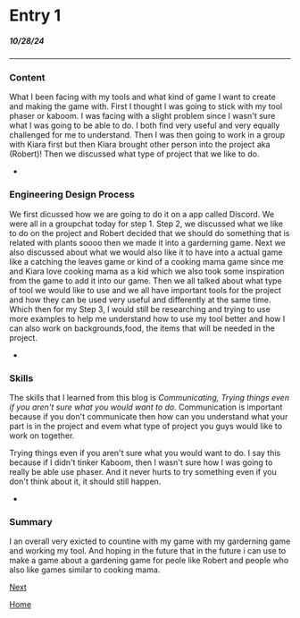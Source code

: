 # Entry 1
##### 10/28/24
---

### Content

What I been facing with my tools and what kind of game I want to create and making the game with. First I thought I was going to stick with my tool phaser or kaboom. I was facing with a slight problem since I wasn't sure what I was going to be able to do. I both find very useful and very equally challenged for me to understand. Then I was then going to work in a group with Kiara first but then Kiara brought other person into the project aka (Robert)! Then we discussed what type of project that we like to do.

-

### Engineering Design Process

We first dicussed how we are going to do it on a app called Discord. We were all in a groupchat today for step 1. Step 2, we discussed what we like to do on the project and Robert decided that we should do something that is related with plants soooo then we made it into a garderning game. Next we also discussed about what we would also like it to have into a actual game like a catching the leaves game or kind of a cooking mama game since me and Kiara love cooking mama as a kid which we also took some inspiration from the game to add it into our game. Then we all talked about what type of tool we would like to use and we all have important tools for the project and how they can be used very useful and differently at the same time. Which then for my Step 3, I would still be researching and trying to use more examples to help me understand how to use my tool better and how I can also work on backgrounds,food, the items that will be needed in the project.

-

### Skills

The skills that I learned from this blog is *Communicating, Trying things even if you aren't sure what you would want to do.* Communication is important because if you don't communicate then how can you understand what your part is in the project and evem what type of project you guys would like to work on together.

Trying things even if you aren't sure what you would want to do. I say this because if I didn't tinker Kaboom, then I wasn't sure how I was going to really be able use phaser. And it never hurts to try something even if you don't think about it, it should still happen.

-

### Summary

I an overall very exicted to countine with my game with my garderning game and working my tool. And hoping in the future that in the future i can use to make a game about a gardening game for peole like Robert and people who also like games similar to cooking mama.

[Next](entry02.md)

[Home](../README.md)
